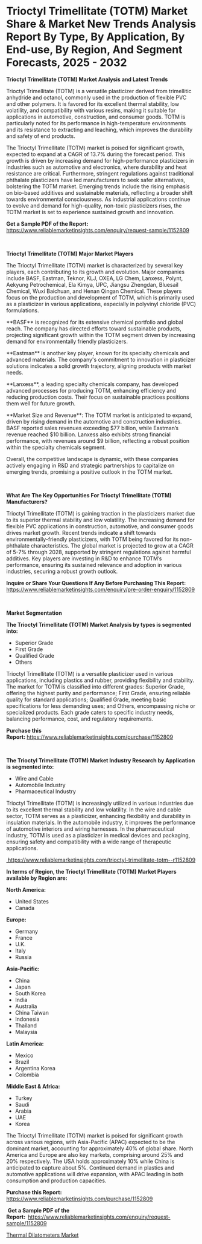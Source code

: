 <p><h1>Trioctyl Trimellitate (TOTM) Market Share & Market New Trends Analysis Report By Type, By Application, By End-use, By Region, And Segment Forecasts, 2025 - 2032</h1></p><p><strong>Trioctyl Trimellitate (TOTM) Market Analysis and Latest Trends</strong></p>
<p><p>Trioctyl Trimellitate (TOTM) is a versatile plasticizer derived from trimellitic anhydride and octanol, commonly used in the production of flexible PVC and other polymers. It is favored for its excellent thermal stability, low volatility, and compatibility with various resins, making it suitable for applications in automotive, construction, and consumer goods. TOTM is particularly noted for its performance in high-temperature environments and its resistance to extracting and leaching, which improves the durability and safety of end products.</p><p>The Trioctyl Trimellitate (TOTM) market is poised for significant growth, expected to expand at a CAGR of 13.7% during the forecast period. This growth is driven by increasing demand for high-performance plasticizers in industries such as automotive and electronics, where durability and heat resistance are critical. Furthermore, stringent regulations against traditional phthalate plasticizers have led manufacturers to seek safer alternatives, bolstering the TOTM market. Emerging trends include the rising emphasis on bio-based additives and sustainable materials, reflecting a broader shift towards environmental consciousness. As industrial applications continue to evolve and demand for high-quality, non-toxic plasticizers rises, the TOTM market is set to experience sustained growth and innovation.</p></p>
<p><strong>Get a Sample PDF of the Report:&nbsp;</strong> <a href="https://www.reliablemarketinsights.com/enquiry/request-sample/1152809?utm_campaign=1937&utm_medium=2&utm_source=Github&utm_content=ia&utm_term=22032025&utm_id=trioctyl-trimellitate-totm">https://www.reliablemarketinsights.com/enquiry/request-sample/1152809</a></p>
<p>&nbsp;</p>
<p><strong>Trioctyl Trimellitate (TOTM) Major Market Players</strong></p>
<p><p>The Trioctyl Trimellitate (TOTM) market is characterized by several key players, each contributing to its growth and evolution. Major companies include BASF, Eastman, Teknor, KLJ, OXEA, LG Chem, Lanxess, Polynt, Aekyung Petrochemical, Ela Kimya, UPC, Jiangsu Zhengdan, Bluesail Chemical, Wuxi Baichuan, and Henan Qingan Chemical. These players focus on the production and development of TOTM, which is primarily used as a plasticizer in various applications, especially in polyvinyl chloride (PVC) formulations.</p><p>**BASF** is recognized for its extensive chemical portfolio and global reach. The company has directed efforts toward sustainable products, projecting significant growth within the TOTM segment driven by increasing demand for environmentally friendly plasticizers. </p><p>**Eastman** is another key player, known for its specialty chemicals and advanced materials. The company's commitment to innovation in plasticizer solutions indicates a solid growth trajectory, aligning products with market needs.</p><p>**Lanxess**, a leading specialty chemicals company, has developed advanced processes for producing TOTM, enhancing efficiency and reducing production costs. Their focus on sustainable practices positions them well for future growth.</p><p>**Market Size and Revenue**: The TOTM market is anticipated to expand, driven by rising demand in the automotive and construction industries. BASF reported sales revenues exceeding $77 billion, while Eastman’s revenue reached $10 billion. Lanxess also exhibits strong financial performance, with revenues around $9 billion, reflecting a robust position within the specialty chemicals segment.</p><p>Overall, the competitive landscape is dynamic, with these companies actively engaging in R&D and strategic partnerships to capitalize on emerging trends, promising a positive outlook in the TOTM market.</p></p>
<p>&nbsp;</p>
<p><strong>What Are The Key Opportunities For Trioctyl Trimellitate (TOTM) Manufacturers?</strong></p>
<p><p>Trioctyl Trimellitate (TOTM) is gaining traction in the plasticizers market due to its superior thermal stability and low volatility. The increasing demand for flexible PVC applications in construction, automotive, and consumer goods drives market growth. Recent trends indicate a shift towards environmentally-friendly plasticizers, with TOTM being favored for its non-phthalate characteristics. The global market is projected to grow at a CAGR of 5-7% through 2028, supported by stringent regulations against harmful additives. Key players are investing in R&D to enhance TOTM’s performance, ensuring its sustained relevance and adoption in various industries, securing a robust growth outlook.</p></p>
<p><strong>Inquire or Share Your Questions If Any Before Purchasing This Report:</strong> <a href="https://www.reliablemarketinsights.com/enquiry/pre-order-enquiry/1152809?utm_campaign=1937&utm_medium=2&utm_source=Github&utm_content=ia&utm_term=22032025&utm_id=trioctyl-trimellitate-totm">https://www.reliablemarketinsights.com/enquiry/pre-order-enquiry/1152809</a></p>
<p>&nbsp;</p>
<p><strong>Market Segmentation</strong></p>
<p><strong>The Trioctyl Trimellitate (TOTM) Market Analysis by types is segmented into:</strong></p>
<p><ul><li>Superior Grade</li><li>First Grade</li><li>Qualified Grade</li><li>Others</li></ul></p>
<p><p>Trioctyl Trimellitate (TOTM) is a versatile plasticizer used in various applications, including plastics and rubber, providing flexibility and stability. The market for TOTM is classified into different grades: Superior Grade, offering the highest purity and performance; First Grade, ensuring reliable quality for standard applications; Qualified Grade, meeting basic specifications for less demanding uses; and Others, encompassing niche or specialized products. Each grade caters to specific industry needs, balancing performance, cost, and regulatory requirements.</p></p>
<p><strong>Purchase this Report:&nbsp;</strong><a href="https://www.reliablemarketinsights.com/purchase/1152809?utm_campaign=1937&utm_medium=2&utm_source=Github&utm_content=ia&utm_term=22032025&utm_id=trioctyl-trimellitate-totm">https://www.reliablemarketinsights.com/purchase/1152809</a></p>
<p>&nbsp;</p>
<p><strong>The Trioctyl Trimellitate (TOTM) Market Industry Research by Application is segmented into:</strong></p>
<p><ul><li>Wire and Cable</li><li>Automobile Industry</li><li>Pharmaceutical Industry</li></ul></p>
<p><p>Trioctyl Trimellitate (TOTM) is increasingly utilized in various industries due to its excellent thermal stability and low volatility. In the wire and cable sector, TOTM serves as a plasticizer, enhancing flexibility and durability in insulation materials. In the automobile industry, it improves the performance of automotive interiors and wiring harnesses. In the pharmaceutical industry, TOTM is used as a plasticizer in medical devices and packaging, ensuring safety and compatibility with a wide range of therapeutic applications.</p></p>
<p><a href="https://www.reliablemarketinsights.com/trioctyl-trimellitate-totm--r1152809?utm_campaign=1937&utm_medium=2&utm_source=Github&utm_content=ia&utm_term=22032025&utm_id=trioctyl-trimellitate-totm">&nbsp;https://www.reliablemarketinsights.com/trioctyl-trimellitate-totm--r1152809</a></p>
<p><strong>In terms of Region, the Trioctyl Trimellitate (TOTM) Market Players available by Region are:</strong></p>
<p>
    <p> <strong> North America: </strong>
        <ul>
            <li>United States</li>
            <li>Canada</li>
        </ul>
        </p> 
    <p> <strong> Europe: </strong>
        <ul>
            <li>Germany</li>
            <li>France</li>
            <li>U.K.</li>
            <li>Italy</li>
            <li>Russia</li>
        </ul>
        </p> 
    <p> <strong> Asia-Pacific: </strong>
        <ul>
            <li>China</li>
            <li>Japan</li>
            <li>South Korea</li>
            <li>India</li>
            <li>Australia</li>
            <li>China Taiwan</li>
            <li>Indonesia</li>
            <li>Thailand</li>
            <li>Malaysia</li>
        </ul>
        </p> 
    <p> <strong> Latin America: </strong>
        <ul>
            <li>Mexico</li>
            <li>Brazil</li>
            <li>Argentina Korea</li>
            <li>Colombia</li>
        </ul>
        </p> 
    <p> <strong> Middle East & Africa: </strong>
        <ul>
            <li>Turkey</li>
            <li>Saudi</li>
            <li>Arabia</li>
            <li>UAE</li>
            <li>Korea</li>
        </ul>
    </p>
    </p>
<p><p>The Trioctyl Trimellitate (TOTM) market is poised for significant growth across various regions, with Asia-Pacific (APAC) expected to be the dominant market, accounting for approximately 40% of global share. North America and Europe are also key markets, comprising around 25% and 20% respectively. The USA holds approximately 10% while China is anticipated to capture about 5%. Continued demand in plastics and automotive applications will drive expansion, with APAC leading in both consumption and production capacities.</p></p>
<p><strong>Purchase this Report: </strong><a href="https://www.reliablemarketinsights.com/purchase/1152809?utm_campaign=1937&utm_medium=2&utm_source=Github&utm_content=ia&utm_term=22032025&utm_id=trioctyl-trimellitate-totm">https://www.reliablemarketinsights.com/purchase/1152809</a></p>
<p>&nbsp;<strong>Get a Sample PDF of the Report:&nbsp;&nbsp;</strong><a href="https://www.reliablemarketinsights.com/enquiry/request-sample/1152809?utm_campaign=1937&utm_medium=2&utm_source=Github&utm_content=ia&utm_term=22032025&utm_id=trioctyl-trimellitate-totm">https://www.reliablemarketinsights.com/enquiry/request-sample/1152809</a></p>
<p><strong></strong></p>
<p><p><a href="https://github.com/bmorecock/Market-Research-Report-List-6/blob/main/thermal-dilatometers-market.md?utm_campaign=1937&utm_medium=2&utm_source=Github&utm_content=ia&utm_term=22032025&utm_id=trioctyl-trimellitate-totm">Thermal Dilatometers Market</a></p></p>